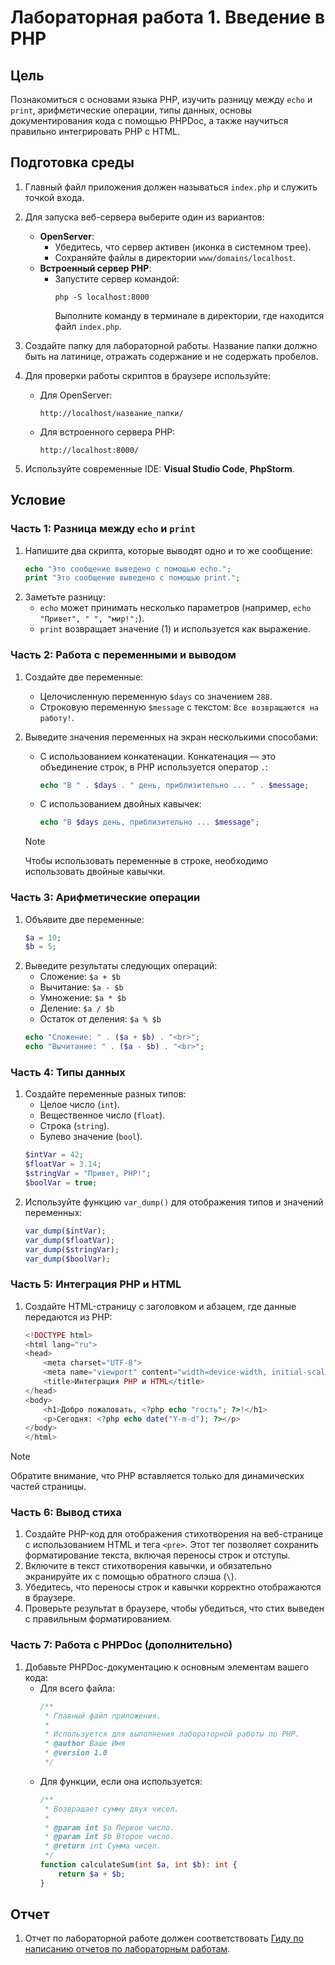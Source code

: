 # Лабораторная работа 1. Введение в PHP

## Цель

Познакомиться с основами языка PHP, изучить разницу между `echo` и `print`, арифметические операции, типы данных, основы документирования кода с помощью PHPDoc, а также научиться правильно интегрировать PHP с HTML.

## Подготовка среды

1. Главный файл приложения должен называться `index.php` и служить точкой входа.
2. Для запуска веб-сервера выберите один из вариантов:
   - **OpenServer**:
     - Убедитесь, что сервер активен (иконка в системном трее).
     - Сохраняйте файлы в директории `www/domains/localhost`.
   - **Встроенный сервер PHP**:
     - Запустите сервер командой:
       ```
       php -S localhost:8000
       ```
       Выполните команду в терминале в директории, где находится файл `index.php`.

3. Создайте папку для лабораторной работы. Название папки должно быть на латинице, отражать содержание и не содержать пробелов.

4. Для проверки работы скриптов в браузере используйте:
   - Для OpenServer:
     ```
     http://localhost/название_папки/
     ```
   - Для встроенного сервера PHP:
     ```
     http://localhost:8000/
     ```

5. Используйте современные IDE: **Visual Studio Code**, **PhpStorm**.

## Условие

### Часть 1: Разница между `echo` и `print`

1. Напишите два скрипта, которые выводят одно и то же сообщение:
   ```php
   echo "Это сообщение выведено с помощью echo.";
   print "Это сообщение выведено с помощью print.";
   ```
2. Заметьте разницу:
   - `echo` может принимать несколько параметров (например, `echo "Привет", " ", "мир!";`).
   - `print` возвращает значение (1) и используется как выражение.

### Часть 2: Работа с переменными и выводом

1. Создайте две переменные:
   - Целочисленную переменную `$days` со значением `288`.
   - Строковую переменную `$message` с текстом: `Все возвращаются на работу!`.

2. Выведите значения переменных на экран несколькими способами:
   - С использованием конкатенации. Конкатенация — это объединение строк, в PHP используется оператор `.`:
     ```php
     echo "В " . $days . " день, приблизительно ... " . $message;
     ```
   - С использованием двойных кавычек:
     ```php
     echo "В $days день, приблизительно ... $message";
     ```
   > [!NOTE]
   > Чтобы использовать переменные в строке, необходимо использовать двойные кавычки.

### Часть 3: Арифметические операции

1. Объявите две переменные:
   ```php
   $a = 10;
   $b = 5;
   ```
2. Выведите результаты следующих операций:
   - Сложение: `$a + $b`
   - Вычитание: `$a - $b`
   - Умножение: `$a * $b`
   - Деление: `$a / $b`
   - Остаток от деления: `$a % $b`
   ```php
   echo "Сложение: " . ($a + $b) . "<br>";
   echo "Вычитание: " . ($a - $b) . "<br>";
   ```

### Часть 4: Типы данных

1. Создайте переменные разных типов:
   - Целое число (`int`).
   - Вещественное число (`float`).
   - Строка (`string`).
   - Булево значение (`bool`).
   ```php
   $intVar = 42;
   $floatVar = 3.14;
   $stringVar = "Привет, PHP!";
   $boolVar = true;
   ```
2. Используйте функцию `var_dump()` для отображения типов и значений переменных:
   ```php
   var_dump($intVar);
   var_dump($floatVar);
   var_dump($stringVar);
   var_dump($boolVar);
   ```

### Часть 5: Интеграция PHP и HTML

1. Создайте HTML-страницу с заголовком и абзацем, где данные передаются из PHP:
   ```php
   <!DOCTYPE html>
   <html lang="ru">
   <head>
       <meta charset="UTF-8">
       <meta name="viewport" content="width=device-width, initial-scale=1.0">
       <title>Интеграция PHP и HTML</title>
   </head>
   <body>
       <h1>Добро пожаловать, <?php echo "гость"; ?>!</h1>
       <p>Сегодня: <?php echo date("Y-m-d"); ?></p>
   </body>
   </html>
   ```

> [!NOTE]
> Обратите внимание, что PHP вставляется только для динамических частей страницы.

### Часть 6: Вывод стиха

1. Создайте PHP-код для отображения стихотворения на веб-странице с использованием HTML и тега `<pre>`. Этот тег позволяет сохранить форматирование текста, включая переносы строк и отступы.
2. Включите в текст стихотворения кавычки, и обязательно экранируйте их с помощью обратного слэша (`\`).
3. Убедитесь, что переносы строк и кавычки корректно отображаются в браузере.
4. Проверьте результат в браузере, чтобы убедиться, что стих выведен с правильным форматированием.

### Часть 7: Работа с PHPDoc (дополнительно)

1. Добавьте PHPDoc-документацию к основным элементам вашего кода:
   - Для всего файла:
     ```php
     /**
      * Главный файл приложения.
      *
      * Используется для выполнения лабораторной работы по PHP.
      * @author Ваше Имя
      * @version 1.0
      */
     ```
   - Для функции, если она используется:
     ```php
     /**
      * Возвращает сумму двух чисел.
      *
      * @param int $a Первое число.
      * @param int $b Второе число.
      * @return int Сумма чисел.
      */
     function calculateSum(int $a, int $b): int {
         return $a + $b;
     }
     ```

## Отчет

1. Отчет по лабораторной работе должен соответствовать [Гиду по написанию отчетов по лабораторным работам](../lab_guidelines.md).
